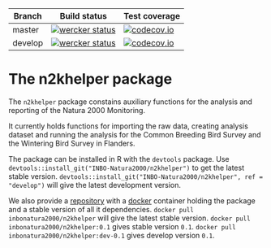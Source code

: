 **Branch** | **Build status** | **Test coverage**
---------- | ---------------- | -----------------
master | [![wercker status](https://app.wercker.com/status/eb9d3d71876d5cb515b6631b2eb90ce9/m/master "wercker status")](https://app.wercker.com/project/bykey/eb9d3d71876d5cb515b6631b2eb90ce9) | [![codecov.io](https://codecov.io/github/INBO-Natura2000/n2khelper/coverage.svg?branch=master)](https://codecov.io/github/INBO-Natura2000/n2khelper?branch=master)
develop | [![wercker status](https://app.wercker.com/status/eb9d3d71876d5cb515b6631b2eb90ce9/m/develop "wercker status")](https://app.wercker.com/project/bykey/eb9d3d71876d5cb515b6631b2eb90ce9) | [![codecov.io](https://codecov.io/github/INBO-Natura2000/n2khelper/coverage.svg?branch=master)](https://codecov.io/github/INBO-Natura2000/n2khelper?branch=develop)

# The n2khelper package

The `n2khelper` package constains auxiliary functions for the analysis and reporting of the Natura 2000 Monitoring.

It currently holds functions for importing the raw data, creating analysis dataset and running the analysis for the Common Breeding Bird Survey and the Wintering Bird Survey in Flanders.

The package can be installed in R with the `devtools` package. Use `devtools::install_git("INBO-Natura2000/n2khelper")` to get the latest stable version. `devtools::install_git("INBO-Natura2000/n2khelper", ref = "develop")` will give the latest development version.

We also provide a [repository](https://hub.docker.com/r/inbonatura2000/n2khelper/) with a [docker](https://www.docker.com/) container holding the package and a stable version of all it dependencies. `docker pull inbonatura2000/n2khelper` will give the latest stable version. `docker pull inbonatura2000/n2khelper:0.1` gives stable version `0.1`. `docker pull inbonatura2000/n2khelper:dev-0.1` gives develop version `0.1`.
